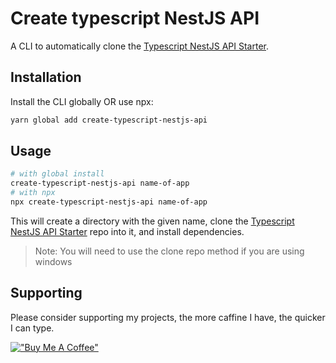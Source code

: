 # Create typescript NestJS API

A CLI to automatically clone the [Typescript NestJS API Starter](https://github.com/dewhurstwill/typescript-nestjs-api-starter).

## Installation

Install the CLI globally OR use npx:

```sh
yarn global add create-typescript-nestjs-api
```

## Usage

```sh
# with global install
create-typescript-nestjs-api name-of-app
# with npx
npx create-typescript-nestjs-api name-of-app
```

This will create a directory with the given name, clone the [Typescript NestJS API Starter](https://github.com/dewhurstwill/typescript-nestjs-api-starter) repo into it, and install dependencies.

> Note: You will need to use the clone repo method if you are using windows


## Supporting

Please consider supporting my projects, the more caffine I have, the quicker I can type.

[!["Buy Me A Coffee"](https://www.buymeacoffee.com/assets/img/custom_images/orange_img.png)](https://www.buymeacoffee.com/willdewhurst)
